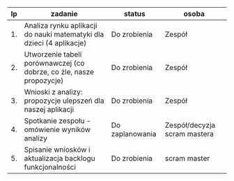 | lp  | zadanie                                                              | status           | osoba                        |
| --- | -------------------------------------------------------------------- | ---------------- | ---------------------------- |
| 1.  | Analiza rynku aplikacji do nauki matematyki dla dzieci (4 aplikacje) | Do zrobienia     | Zespół                       |
| 2.  | Utworzenie tabeli porównawczej (co dobrze, co źle, nasze propozycje) | Do zrobienia     | Zespół                       |
| 3.  | Wnioski z analizy: propozycje ulepszeń dla naszej aplikacji          | Do zrobienia     | Zespół                       |
| 4.  | Spotkanie zespołu - omówienie wyników analizy                        | Do  zaplanowania | Zespół/decyzja scram mastera |
| 5.  | Spisanie wniosków i aktualizacja backlogu funkcjonalności            | Do zrobienia     | scram master                 |
